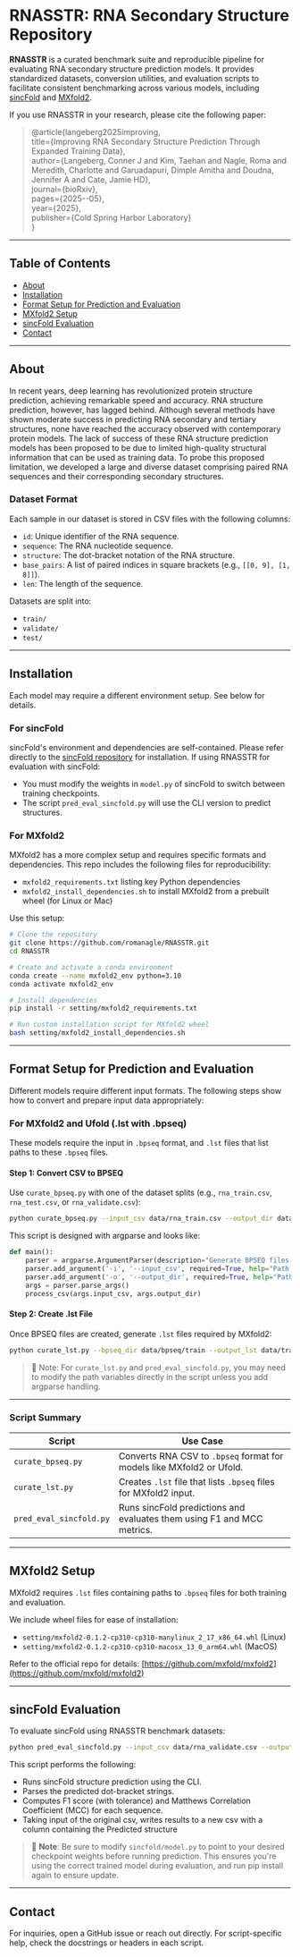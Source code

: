 # RNASSTR: RNA Secondary Structure Repository

**RNASSTR** is a curated benchmark suite and reproducible pipeline for evaluating RNA secondary structure prediction models. It provides standardized datasets, conversion utilities, and evaluation scripts to facilitate consistent benchmarking across various models, including [sincFold](https://github.com/sinc-lab/sincFold) and [MXfold2](https://github.com/mxfold/mxfold2).

If you use RNASSTR in your research, please cite the following paper:

> @article{langeberg2025improving,  
> title={Improving RNA Secondary Structure Prediction Through Expanded Training Data},  
> author={Langeberg, Conner J and Kim, Taehan and Nagle, Roma and Meredith, Charlotte and Garuadapuri, Dimple Amitha and Doudna, Jennifer A and Cate, Jamie HD},  
> journal={bioRxiv},  
> pages={2025--05},  
> year={2025},  
> publisher={Cold Spring Harbor Laboratory}  
> }

---

## Table of Contents

- [About](#about)
- [Installation](#installation)
- [Format Setup for Prediction and Evaluation](#format-setup-for-prediction-and-evaluation)
- [MXfold2 Setup](#mxfold2-setup)
- [sincFold Evaluation](#sincfold-evaluation)
- [Contact](#contact)

---

## About

In recent years, deep learning has revolutionized protein structure prediction, achieving remarkable speed and accuracy. RNA structure prediction, however, has lagged behind. Although several methods have shown moderate success in predicting RNA secondary and tertiary structures, none have reached the accuracy observed with contemporary protein models. The lack of success of these RNA structure prediction models has been proposed to be due to limited high-quality structural information that can be used as training data. To probe
this proposed limitation, we developed a large and diverse dataset comprising paired RNA sequences and their corresponding secondary structures.

### Dataset Format

Each sample in our dataset is stored in CSV files with the following columns:
- `id`: Unique identifier of the RNA sequence.
- `sequence`: The RNA nucleotide sequence.
- `structure`: The dot-bracket notation of the RNA structure.
- `base_pairs`: A list of paired indices in square brackets (e.g., `[[0, 9], [1, 8]]`).
- `len`: The length of the sequence.

Datasets are split into:
- `train/`
- `validate/`
- `test/`

---

## Installation

Each model may require a different environment setup. See below for details.

### For sincFold

sincFold's environment and dependencies are self-contained. Please refer directly to the [sincFold repository](https://github.com/sinc-lab/sincFold) for installation. If using RNASSTR for evaluation with sincFold:
- You must modify the weights in `model.py` of sincFold to switch between training checkpoints.
- The script `pred_eval_sincfold.py` will use the CLI version to predict structures.

### For MXfold2

MXfold2 has a more complex setup and requires specific formats and dependencies. This repo includes the following files for reproducibility:
- `mxfold2_requirements.txt` listing key Python dependencies
- `mxfold2_install_dependencies.sh` to install MXfold2 from a prebuilt wheel (for Linux or Mac)

Use this setup:

```bash
# Clone the repository
git clone https://github.com/romanagle/RNASSTR.git
cd RNASSTR

# Create and activate a conda environment
conda create --name mxfold2_env python=3.10
conda activate mxfold2_env

# Install dependencies
pip install -r setting/mxfold2_requirements.txt

# Run custom installation script for MXfold2 wheel
bash setting/mxfold2_install_dependencies.sh
```

---

## Format Setup for Prediction and Evaluation

Different models require different input formats. The following steps show how to convert and prepare input data appropriately:

### For MXfold2 and Ufold (.lst with .bpseq)

These models require the input in `.bpseq` format, and `.lst` files that list paths to these `.bpseq` files.

#### Step 1: Convert CSV to BPSEQ

Use `curate_bpseq.py` with one of the dataset splits (e.g., `rna_train.csv`, `rna_test.csv`, or `rna_validate.csv`):

```bash
python curate_bpseq.py --input_csv data/rna_train.csv --output_dir data/bpseq/train
```

This script is designed with argparse and looks like:

```python
def main():
    parser = argparse.ArgumentParser(description="Generate BPSEQ files from a Dataset CSV.")
    parser.add_argument('-i', '--input_csv', required=True, help="Path to the input CSV file (e.g., combined_output.csv).")
    parser.add_argument('-o', '--output_dir', required=True, help="Path to the output directory where BPSEQ files will be saved.")
    args = parser.parse_args()
    process_csv(args.input_csv, args.output_dir)
```

#### Step 2: Create .lst File

Once BPSEQ files are created, generate `.lst` files required by MXfold2:

```bash
python curate_lst.py --bpseq_dir data/bpseq/train --output_lst data/train.lst
```

> 🔧 Note: For `curate_lst.py` and `pred_eval_sincfold.py`, you may need to modify the path variables directly in the script unless you add argparse handling.

---

### Script Summary

| Script                  | Use Case                                                                 |
|------------------------|--------------------------------------------------------------------------|
| `curate_bpseq.py`       | Converts RNA CSV to `.bpseq` format for models like MXfold2 or Ufold.     |
| `curate_lst.py`         | Creates `.lst` file that lists `.bpseq` files for MXfold2 input.         |
| `pred_eval_sincfold.py` | Runs sincFold predictions and evaluates them using F1 and MCC metrics.   |

---

## MXfold2 Setup

MXfold2 requires `.lst` files containing paths to `.bpseq` files for both training and evaluation.

We include wheel files for ease of installation:
- `setting/mxfold2-0.1.2-cp310-cp310-manylinux_2_17_x86_64.whl` (Linux)
- `setting/mxfold2-0.1.2-cp310-cp310-macosx_13_0_arm64.whl` (MacOS)

Refer to the official repo for details: [https://github.com/mxfold/mxfold2](https://github.com/mxfold/mxfold2)

---

## sincFold Evaluation

To evaluate sincFold using RNASSTR benchmark datasets:

```bash
python pred_eval_sincfold.py --input_csv data/rna_validate.csv --output_csv results/sincfold_predictions.csv
```

This script performs the following:
- Runs sincFold structure prediction using the CLI.
- Parses the predicted dot-bracket strings.
- Computes F1 score (with tolerance) and Matthews Correlation Coefficient (MCC) for each sequence.
- Taking input of the original csv, writes results to a new csv with a column containing the Predicted structure

> 📌 **Note**: Be sure to modify `sincfold/model.py` to point to your desired checkpoint weights before running prediction. This ensures you're using the correct trained model during evaluation, and run pip install again to ensure update.

---

## Contact

For inquiries, open a GitHub issue or reach out directly. For script-specific help, check the docstrings or headers in each script.